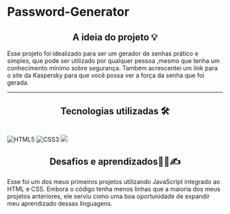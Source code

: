 # Password-Generator

<h2 align="center"> A ideia do projeto 💡</h2>

Esse projeto foi idealizado para ser um gerador de senhas prático e simples, que pode ser utilizado por qualquer pessoa ,mesmo que tenha um conhecimento mínimo sobre segurança. Também acrescentei um link para o site da Kaspersky para que você possa ver a força da senha que foi gerada.



<hr>
<h2 align="center">Tecnologias utilizadas 🛠</h2><br>
<img src="https://img.shields.io/badge/HTML5-E34F26?style=for-the-badge&logo=html5&logoColor=white" alt="HTML5" data-canonical-src="https://img.shields.io/badge/html5-%23E34F26.svg?style=for-the-badge&amp;logo=html5&amp;logoColor=white" style="max-width: 100%;">
<img src="https://img.shields.io/badge/CSS3-1572B6?style=for-the-badge&logo=css3&logoColor=white" alt="CSS3" data-canonical-src="https://img.shields.io/badge/css3-%231572B6.svg?style=for-the-badge&amp;logo=css3&amp;logoColor=white" style="max-width: 100%;">
<img src="https://img.shields.io/badge/JavaScript-323330?style=for-the-badge&logo=javascript&logoColor=F7DF1E" >

<h2 align="center"> Desafios e aprendizados🧑‍💻✍️</h2>
Esse foi um dos meus primeiros projetos utilizando JavaScript integrado ao HTML e CSS. Embora o código tenha menos linhas que a maioria dos meus projetos anteriores, ele serviu como uma boa oportunidade de expandir meu aprendizado dessas linguagens. 
